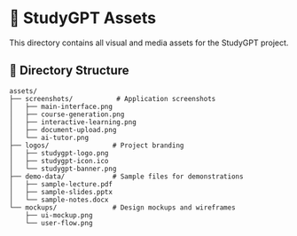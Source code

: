# 🎨 StudyGPT Assets

This directory contains all visual and media assets for the StudyGPT project.

## 📁 Directory Structure

```
assets/
├── screenshots/           # Application screenshots
│   ├── main-interface.png
│   ├── course-generation.png
│   ├── interactive-learning.png
│   ├── document-upload.png
│   └── ai-tutor.png
├── logos/                # Project branding
│   ├── studygpt-logo.png
│   ├── studygpt-icon.ico
│   └── studygpt-banner.png
├── demo-data/            # Sample files for demonstrations
│   ├── sample-lecture.pdf
│   ├── sample-slides.pptx
│   └── sample-notes.docx
└── mockups/              # Design mockups and wireframes
    ├── ui-mockup.png
    └── user-flow.png
```
